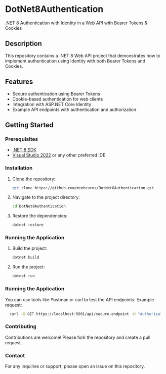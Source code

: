 # DotNet8Authentication

.NET 8 Authentication with Identity in a Web API with Bearer Tokens & Cookies

## Description

This repository contains a .NET 8 Web API project that demonstrates how to implement authentication using Identity with both Bearer Tokens and Cookies.

## Features

- Secure authentication using Bearer Tokens
- Cookie-based authentication for web clients
- Integration with ASP.NET Core Identity
- Example API endpoints with authentication and authorization

## Getting Started

### Prerequisites

- [.NET 8 SDK](https://dotnet.microsoft.com/download/dotnet/8.0)
- [Visual Studio 2022](https://visualstudio.microsoft.com/vs/) or any other preferred IDE

### Installation

1. Clone the repository:
   ```sh
   git clone https://github.com/minhcurus/DotNet8Authentication.git
   ```
2. Navigate to the project directory:
   ```sh
   cd DotNet8Authentication
   ```
3. Restore the dependencies:
   ```sh
   dotnet restore
   ```
### Running the Application
1. Build the project:
   ```sh
   dotnet build
   ```
2. Run the project:
   ```sh
   dotnet run
   ```
### Running the Application
You can use tools like Postman or curl to test the API endpoints. Example request:
 ```sh
   curl -X GET https://localhost:5001/api/secure-endpoint -H "Authorization: Bearer <your_token>"
 ```
### Contributing
Contributions are welcome! Please fork the repository and create a pull request.

### Contact
For any inquiries or support, please open an issue on this repository.
